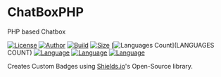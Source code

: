 # ChatBoxPHP
PHP based Chatbox

[![License](https://img.shields.io/github/license/UltraStudioLTD/ChatBoxPHP)](LICENSE)
[![Author](https://img.shields.io/badge/Author-Luka%20Mamukashvili-yellow)](AUTHOR)
[![Build](https://img.shields.io/badge/Build-Success-ligth%20green)](BUILD)
[![Size](https://img.shields.io/github/repo-size/UltraStudioLTD/ChatBoxPHP)](SIZE)
[![Languages Count](https://img.shields.io/github/languages/count/UltraStudioLTD/ChatBoxPHP)](LANGUAGES COUNT)
[![Language](https://img.shields.io/badge/Language-HTML-red)](LANGUAGE)
[![Language](https://img.shields.io/badge/Language-CSS-cyan)](LANGUAGE)
[![Language](https://img.shields.io/badge/Language-JS-yellow)](LANGUAGE)

Creates Custom Badges using [Shields.io](https://shields.io/)'s Open-Source library.
